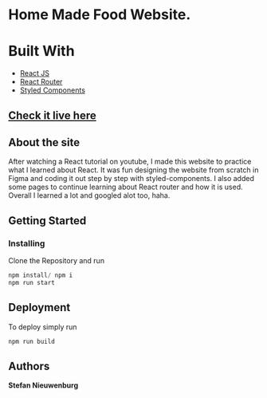 # Home Made Food Website.

# Built With

- [React JS](https://reactjs.org/)
- [React Router](https://github.com/ReactTraining/react-router)
- [Styled Components](https://www.styled-components.com)


## [Check it live here](https://****/)


## About the site

After watching a React tutorial on youtube, I made this website to practice what I learned about React. It was fun designing the website from scratch in Figma and coding it out step by step with styled-components. I also added some pages to continue learning about React router and how it is used. Overall I learned a lot and googled alot too, haha.


## Getting Started

### Installing

Clone the Repository and run

```js
npm install/ npm i
npm run start
```

## Deployment

To deploy simply run

```js
npm run build
```


## Authors

**Stefan Nieuwenburg** 
